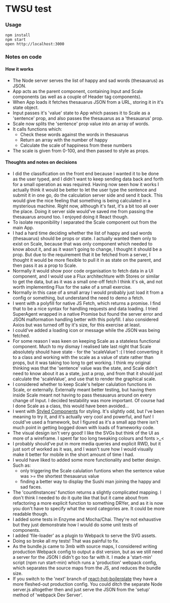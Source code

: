 TWSU test
=====================

### Usage

```
npm install
npm start
open http://localhost:3000
```

### Notes on code

#### How it works
* The Node server serves the list of happy and sad words (thesauarus) as JSON. 
* App acts as the parent component, containing Input and Scale components (as well as a couple of Header tag components).
* When App loads it fetches thesauarus JSON from a URL, storing it in it's state object.
* Input passes it's 'value' state to App which passes it to Scale as a 'sentence' prop, and also passes the thesauarus as a 'thesauarus' prop.
* Scale now splits the 'sentence' prop value into an array of words.
* It calls functions which: 
	* Check these words against the words in thesauarus
	* Return an array with the number of happy 
	* Calculate the scale of happiness from these numbers
* The scale is given from 0-100, and then passed to style as props.

#### Thoughts and notes on decisions

* I did the classification on the front end because I wanted it to be done as the user typed, and I didn't want to keep sending data back and forth for a small operation as was required. Having now seen how it works I actually think it would be better to let the user type the sentence and submit it in one go, do the calculation server side and send it back. This would give the nice feeling that something is being calculated in a mysterious machine. Right now, although it's fast, it's a bit too all over the place. Doing it server side would've saved me from passing the thesauarus around too. I enjoyed doing it React though. 
* To isolate responibility I separated the Scale component out from the main App.
* I had a hard time deciding whether the list of happy and sad words (thesauarus) should be props or state. I actually wanted them only to exist on Scale, because that was only component which needed to know about it, and as it wasn't going to change, I thought it should be a prop. But due to the requirement that it be fetched from a server, I thought it would be more flexible to pull it in as state on the parent, and then pass it as a prop to Scale. 
* Normally it would show poor code organisation to fetch data in a UI component, and I would use a Flux architechture with Stores or similar to get the data, but as it was a small one-off fetch I think it's ok, and not worth implementing Flux for the sake of a small exercise. 
* Normally in this case of a small array I would probably just load it from a config or something, but understand the need to demo a fetch.
* I went with a polyfill for native JS Fetch, which returns a promise. I find that to be a nice syntax for handling requests and data loading. I tried SuperAgent wrapped in a native Promise but found the server error and JSON malformation handling better with this polyfill. I also considered Axios but was turned off by it's size, for this exercise at least.
* I could've added a loading icon or message while the JSON was being fetched.
* For some reason I was keen on keeping Scale as a stateless functional component. Much to my dismay I realised late last night that Scale absolutely should have state - for the 'scaleValue'! :( I tried converting it to a class and working with the scale as a value of state rather than props, but it was taking too long to get working. I think my original thinking was that the 'sentence' value was the state, and Scale didn't need to know about it as a state, just a prop, and from that it should just calculate the 'scaleValue', and use that to render the graphical scale.
* I considered whether to keep Scale's helper calulation functions in Scale, or externally. Externally meant better testing, but having them inside Scale meant not having to pass thesauarus around on every change of Input. I decided testability was more important. Of course had I done Scale as a class, this would have been avoided...
* I went with [Styled Components](https://github.com/styled-components/styled-components) for styling. It's slightly odd, but I've been meaning to try it, and it's actually very cool and powerful, and fun! I could've used a framework, but I figured as it's a small app there isn't much point in getting bogged down with loads of frameworky code.
* The visual design isn't very good! I like the SVGs but think of the UI as more of a wireframe. I spent far too long tweaking colours and fonts >_<
* I probably should've put in more media queries and explicit RWD, but it just sort of worked as it was, and I wasn't sure how I would visually make it better for mobile in the short amount of time I had.
* I would have liked to added some more functionality and better design. Such as: 
	* only triggering the Scale calulation funtions when the sentence value was >= the shortest thesauarus value
	* finding a better way to display the Sushi man joining the happy and sad faces.
* The 'countInstances' function returns a slightly complicated mapping. I don't think I needed to do it quite like that but it came about from refactoring a more explicit function to something DRYer, and as it is now you don't have to specify what the word categories are. It could be more readable though.
* I added some tests in Enzyme and Mocha/Chai. They're not exhaustive but they just demonstrate how I would do some unit tests of components.
* I added 'file-loader' as a plugin to Webpack to serve the SVG assets. 
* Doing so broke all my tests! That was painful to fix. 
* As the bundle.js came to 3mb with source maps, I considered writing production Webpack config to output a dist version, but as we still need a server for the JSON I didn't go too far with it. I made a 'start-min' script (npm run start-min) which runs a 'production' webpack config, which separates the source maps from the JS, and reduces the bundle size. 
* If you switch to the 'next' branch of [react-hot-boilerplate](https://github.com/gaearon/react-hot-boilerplate) they have a more fleshed-out production config. You could ditch the separate Node server.js altogether then and just serve the JSON from the 'setup' method of 'webpack Dev Server'.
